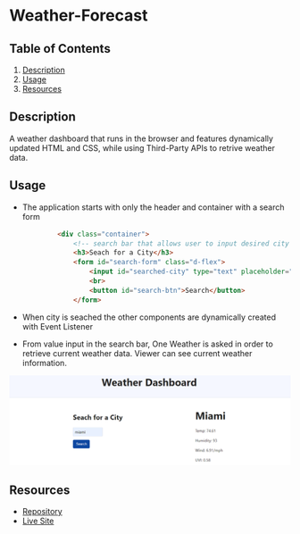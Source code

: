 # Weather-Forecast

## Table of Contents
1. [Description](#description) 
2. [Usage](#usage)
3. [Resources](#resources)

## Description

A weather dashboard that runs in the browser and features dynamically updated HTML and CSS, while using Third-Party APIs to retrive weather data.

## Usage

- The application starts with only the header and container with a search form

```html
            <div class="container">
                <!-- search bar that allows user to input desired city -->
                <h3>Seach for a City</h3>
                <form id="search-form" class="d-flex">
                    <input id="searched-city" type="text" placeholder="Charlotte" type="search">
                    <br>
                    <button id="search-btn">Search</button>
                </form>
```

- When city is seached the other components are dynamically created with Event Listener

- From value input in the search bar, One Weather is asked in order to retrieve current weather data.
Viewer can see current weather information.

![City Container Data](./assets/images/Weather-Forecast.png)


## Resources

- [Repository](https://github.com/alicessilva22/Calendar-Module05)
- [Live Site](https://alicessilva22.github.io/Calendar-Module05/)


